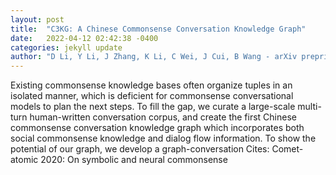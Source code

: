 ```yaml
---
layout: post
title:  "C3KG: A Chinese Commonsense Conversation Knowledge Graph"
date:   2022-04-12 02:42:38 -0400
categories: jekyll update
author: "D Li, Y Li, J Zhang, K Li, C Wei, J Cui, B Wang - arXiv preprint arXiv:2204.02549, 2022"
---
```

Existing commonsense knowledge bases often organize tuples in an isolated manner, which is deficient for commonsense conversational models to plan the next steps. To fill the gap, we curate a large-scale multi-turn human-written conversation corpus, and create the first Chinese commonsense conversation knowledge graph which incorporates both social commonsense knowledge and dialog flow information. To show the potential of our graph, we develop a graph-conversation Cites: Comet-atomic 2020: On symbolic and neural commonsense